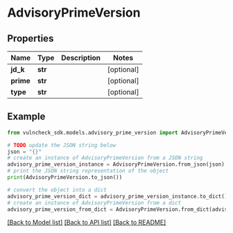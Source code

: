 # AdvisoryPrimeVersion


## Properties

Name | Type | Description | Notes
------------ | ------------- | ------------- | -------------
**jd_k** | **str** |  | [optional] 
**prime** | **str** |  | [optional] 
**type** | **str** |  | [optional] 

## Example

```python
from vulncheck_sdk.models.advisory_prime_version import AdvisoryPrimeVersion

# TODO update the JSON string below
json = "{}"
# create an instance of AdvisoryPrimeVersion from a JSON string
advisory_prime_version_instance = AdvisoryPrimeVersion.from_json(json)
# print the JSON string representation of the object
print(AdvisoryPrimeVersion.to_json())

# convert the object into a dict
advisory_prime_version_dict = advisory_prime_version_instance.to_dict()
# create an instance of AdvisoryPrimeVersion from a dict
advisory_prime_version_from_dict = AdvisoryPrimeVersion.from_dict(advisory_prime_version_dict)
```
[[Back to Model list]](../README.md#documentation-for-models) [[Back to API list]](../README.md#documentation-for-api-endpoints) [[Back to README]](../README.md)


